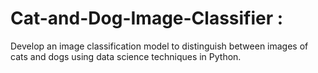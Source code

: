 # Cat-and-Dog-Image-Classifier :
Develop an image classification model to
distinguish between images of cats and dogs
using data science techniques in Python.
